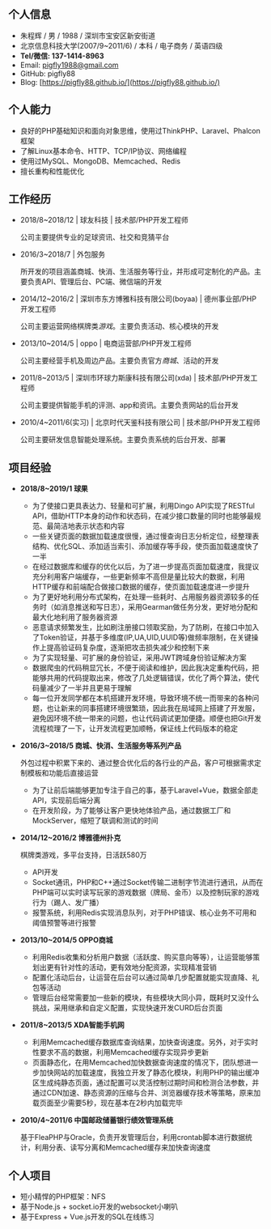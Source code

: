## 个人信息

- 朱程辉 / 男 / 1988 / 深圳市宝安区新安街道
- 北京信息科技大学(2007/9~2011/6) / 本科 / 电子商务 / 英语四级
- **Tel/微信: 137-1414-8963**
- Email: pigfly1988@gmail.com
- GitHub: pigfly88
- Blog: [https://pigfly88.github.io/](https://pigfly88.github.io/)

## 个人能力

- 良好的PHP基础知识和面向对象思维，使用过ThinkPHP、Laravel、Phalcon框架
- 了解Linux基本命令、HTTP、TCP/IP协议、网络编程
- 使用过MySQL、MongoDB、Memcached、Redis
- 擅长重构和性能优化

## 工作经历

- 2018/8~2018/12 | 球友科技 | 技术部/PHP开发工程师

	公司主要提供专业的足球资讯、社交和竞猜平台

- 2016/3~2018/7 | 外包服务

	所开发的项目涵盖商城、快消、生活服务等行业，并形成可定制化的产品。主要负责API、管理后台、PC端、微信端的开发

- 2014/12~2016/2 | 深圳市东方博雅科技有限公司(boyaa) | 德州事业部/PHP开发工程师

	公司主要运营网络棋牌类*游戏*。主要负责活动、核心模块的开发

- 2013/10~2014/5 | oppo | 电商运营部/PHP开发工程师

	公司主要经营手机及周边产品。主要负责官方*商城*、活动的开发

- 2011/8~2013/5 | 深圳市环球力斯康科技有限公司(xda) | 技术部/PHP开发工程师

	公司主要提供智能手机的评测、app和资讯。主要负责网站的后台开发

- 2010/4~2011/6(实习) | 北京时代天鉴科技有限公司  | 技术部/PHP开发工程师

	公司主要研发信息智能处理系统。主要负责系统的后台开发、部署

## 项目经验

- **2018/8~2019/1 球果**

	- 为了使接口更具表达力、轻量和可扩展，利用Dingo API实现了RESTful API，借助HTTP本身的动作和状态码，在减少接口数量的同时也能够最规范、最简洁地表示状态和内容
	- 一些关键页面的数据加载速度很慢，通过慢查询日志分析定位，经整理表结构、优化SQL、添加适当索引、添加缓存等手段，使页面加载速度快了一半
	- 在经过数据库和缓存的优化以后，为了进一步提高页面加载速度，我提议充分利用客户端缓存，一些更新频率不高但是量比较大的数据，利用HTTP缓存和前端配合做接口数据的缓存，使页面加载速度进一步提升
	- 为了更好地利用分布式架构，在处理一些耗时、占用服务器资源较多的任务时（如消息推送和写日志），采用Gearman做任务分发，更好地分配和最大化地利用了服务器资源
	- 恶意请求频繁发生，比如刷注册接口领取奖励，为了防刷，在接口中加入了Token验证，并基于多维度(IP,UA,UID,UUID等)做频率限制，在关键操作上提高验证码复杂度，逐渐把攻击损失减少和控制下来
	- 为了实现轻量、可扩展的身份验证，采用JWT跨域身份验证解决方案
	- 数据爬虫的代码稍显冗长，不便于阅读和维护，因此我决定重构代码，把能够共用的代码提取出来，修改了几处逻辑错误，优化了两个算法，使代码量减少了一半并且更易于理解
	- 每一位开发同学都在本机搭建开发环境，导致环境不统一而带来的各种问题，也让新来的同事搭建环境很繁琐，因此我在局域网上搭建了开发服，避免因环境不统一带来的问题，也让代码调试更加便捷。顺便也把Git开发流程梳理了一下，让开发流程更加顺畅，保证线上代码版本的稳定

- **2016/3~2018/5 商城、快消、生活服务等系列产品**

	外包过程中积累下来的、通过整合优化后的各行业的产品，客户可根据需求定制模板和功能后直接运营
	
	- 为了让前后端能够更加专注于自己的事，基于Laravel+Vue，数据全部走API，实现前后端分离
	- 在开发阶段，为了能够让客户更快地体验产品，通过数据工厂和MockServer，缩短了联调和测试的时间

- **2014/12~2016/2 博雅德州扑克**

	棋牌类游戏，多平台支持，日活跃580万

	- API开发
	- Socket通讯，PHP和C++通过Socket传输二进制字节流进行通讯，从而在PHP端可以实时读写玩家的游戏数据（牌局、金币）以及控制玩家的游戏行为（踢人、发广播）
	- 报警系统，利用Redis实现消息队列，对于PHP错误、核心业务不可用和阈值预警等进行报警

- **2013/10~2014/5 OPPO商城**

	- 利用Redis收集和分析用户数据（活跃度、购买意向等等），让运营能够策划出更有针对性的活动，更有效地分配资源，实现精准营销
	- 配置化活动后台，让运营在后台可以通过简单几步配置就能实现直降、礼包等活动
	- 管理后台经常需要加一些新的模块，有些模块大同小异，既耗时又没什么挑战，采用继承和自定义配置，实现快速开发CURD后台页面

- **2011/8~2013/5 XDA智能手机网**

	- 利用Memcached缓存数据库查询结果，加快查询速度。另外，对于实时性要求不高的数据，利用Memcached缓存实现异步更新
	- 页面静态化，在用Memcached加快数据查询速度的情况下，团队想进一步加快网站的加载速度，我独立开发了静态化模块，利用PHP的输出缓冲区生成纯静态页面，通过配置可以灵活控制过期时间和检测合法参数，并通过CDN加速、静态资源的压缩与合并、浏览器缓存技术等策略，原来加载页面至少需要5秒，现在基本在2秒内加载完毕

- **2010/4~2011/6 中国邮政储蓄银行绩效管理系统**

	基于FleaPHP与Oracle，负责开发管理后台，利用crontab脚本进行数据统计，利用分表、读写分离和Memcached缓存来加快查询速度

## 个人项目

- 短小精悍的PHP框架：NFS
- 基于Node.js + socket.io开发的websocket小喇叭
- 基于Express + Vue.js开发的SQL在线练习